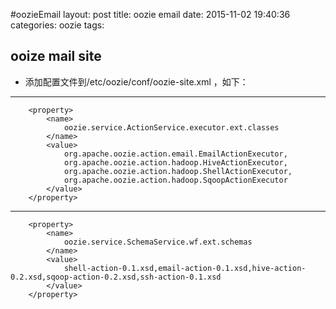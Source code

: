 #oozieEmail
layout: post
title: oozie email
date: 2015-11-02 19:40:36
categories: oozie
tags: 

 ooize mail site
---


- 添加配置文件到/etc/oozie/conf/oozie-site.xml ，如下：

---
		<property>
		 	<name>
		 		oozie.service.ActionService.executor.ext.classes
		 	</name>
		 	<value>
		 		org.apache.oozie.action.email.EmailActionExecutor,
		 		org.apache.oozie.action.hadoop.HiveActionExecutor,
		 		org.apache.oozie.action.hadoop.ShellActionExecutor,
		 		org.apache.oozie.action.hadoop.SqoopActionExecutor
		 	</value>
		</property>

---

		<property>
			<name>
				oozie.service.SchemaService.wf.ext.schemas
			</name>
			<value>
				shell-action-0.1.xsd,email-action-0.1.xsd,hive-action-0.2.xsd,sqoop-action-0.2.xsd,ssh-action-0.1.xsd
			</value>
		</property>